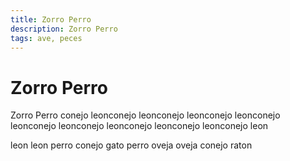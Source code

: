 ```yaml
---
title: Zorro Perro
description: Zorro Perro
tags: ave, peces
---
```


# Zorro Perro

Zorro Perro conejo leonconejo leonconejo leonconejo leonconejo leonconejo leonconejo leonconejo leonconejo leonconejo leon

leon leon perro conejo gato perro oveja oveja conejo raton